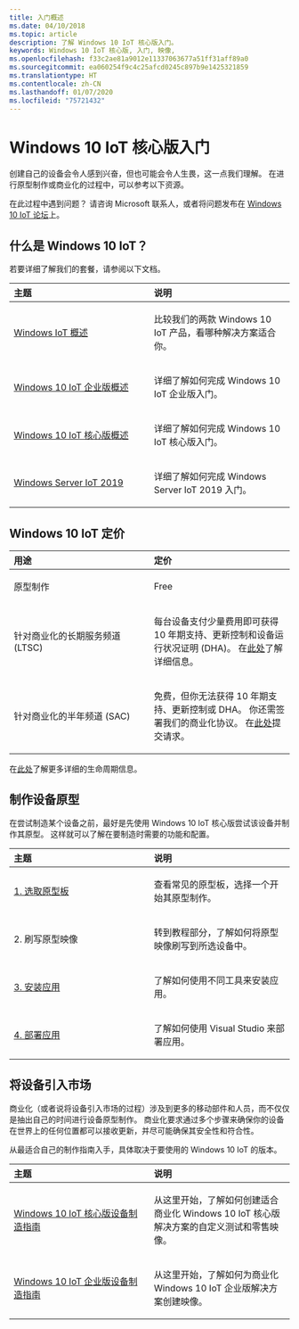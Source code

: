 ```yaml
---
title: 入门概述
ms.date: 04/10/2018
ms.topic: article
description: 了解 Windows 10 IoT 核心版入门。
keywords: Windows 10 IoT 核心版, 入门, 映像,
ms.openlocfilehash: f33c2ae81a9012e11337063677a51ff31aff89a0
ms.sourcegitcommit: ea060254f9c4c25afcd0245c897b9e1425321859
ms.translationtype: HT
ms.contentlocale: zh-CN
ms.lasthandoff: 01/07/2020
ms.locfileid: "75721432"
---
```

# <a name="get-started-with-windows-10-iot-core"></a>Windows 10 IoT 核心版入门

创建自己的设备会令人感到兴奋，但也可能会令人生畏，这一点我们理解。 在进行原型制作或商业化的过程中，可以参考以下资源。 

在此过程中遇到问题？ 请咨询 Microsoft 联系人，或者将问题发布在 [Windows 10 IoT 论坛](https://social.msdn.microsoft.com/forums/en-US/home?forum=WindowsIoT)上。

## <a name="what-is-windows-10-iot"></a>什么是 Windows 10 IoT？

若要详细了解我们的套餐，请参阅以下文档。 

<table>
<colgroup>
<col width="50%" />
<col width="50%" />
</colgroup>
<thead>
<tr class="header">
<th align="left">主题</th>
<th align="left">说明</th>
</tr>
</thead>
<tbody>

<tr class="odd">
<td align="left"><p><a href="windows-iot.md" data-raw-source="[Windows IoT Overview](windows-iot.md)">Windows IoT 概述</a></p></td>
<td align="left"><p>比较我们的两款 Windows 10 IoT 产品，看哪种解决方案适合你。</p></td>
</tr>

<tr class="odd">
<td align="left"><p><a href="windows-iot-enterprise.md" data-raw-source="[Windows 10 IoT Enterprise Overview](windows-iot-enterprise.md)">Windows 10 IoT 企业版概述</a></p></td>
<td align="left"><p>详细了解如何完成 Windows 10 IoT 企业版入门。</p></td>
</tr>

<tr class="odd">
<td align="left"><p><a href="windows-iot-core.md" data-raw-source="[Windows 10 IoT Core Overview](windows-iot-core.md)">Windows 10 IoT 核心版概述</a></p></td>
<td align="left"><p>详细了解如何完成 Windows 10 IoT 核心版入门。</p></td>
</tr>

<tr class="odd">
  <td align="left"><p><a href="windows-server.md" data-raw-source="[Windows Server IoT 2019](https://docs.microsoft.com/windows/iot-core/windows-server)">Windows Server IoT 2019</a></p></td>
<td align="left"><p>详细了解如何完成 Windows Server IoT 2019 入门。</p></td>
</tr>

</tbody>
</table>

## <a name="windows-10-iot-pricing"></a>Windows 10 IoT 定价

<table>
<colgroup>
<col width="50%" />
<col width="50%" />
</colgroup>
<thead>
<tr class="header">
<th align="left">用途</th>
<th align="left">定价</th>
</tr>
</thead>
<tbody>

<tr class="odd">
<td align="left"><p>原型制作</p></td>
<td align="left"><p>Free</p></td>
</tr>

<tr class="odd">
<td align="left"><p>针对商业化的长期服务频道 (LTSC)</p></td>
<td align="left"><p>每台设备支付少量费用即可获得 10 年期支持、更新控制和设备运行状况证明 (DHA)。 在<a href="https://docs.microsoft.com/windows-hardware/manufacture/iot/iotcoreservicesoverview" data-raw-source="[here](https://docs.microsoft.com/windows-hardware/manufacture/iot/iotcoreservicesoverview)">此处</a>了解详细信息。</p></td>
</tr>

<tr class="odd">
<td align="left"><p>针对商业化的半年频道 (SAC)</p></td>
<td align="left"><p>免费，但你无法获得 10 年期支持、更新控制或 DHA。 你还需签署我们的商业化协议。 在<a href="https://www.aka.ms/SAC-agreement">此处</a>提交请求。</p></td>
</tr>

</tbody>
</table>

在[此处](https://support.microsoft.com/en-us/lifecycle/search?alpha=IoT%20Core)了解更多详细的生命周期信息<i></i>。

## <a name="prototype-a-device"></a>制作设备原型

在尝试制造某个设备之前，最好是先使用 Windows 10 IoT 核心版尝试该设备并制作其原型。 这样就可以了解在要制造时需要的功能和配置。

<table>
<colgroup>
<col width="50%" />
<col width="50%" />
</colgroup>
<thead>
<tr class="header">
<th align="left">主题</th>
<th align="left">说明</th>
</tr>
</thead>
<tbody>

<tr class="odd">
<td align="left"><p><a href="https://docs.microsoft.com/windows/iot-core/tutorials/quickstarter/PrototypeBoards"
>1. 选取原型板</a></p></td>
<td align="left"><p>查看常见的原型板，选择一个开始其原型制作。</p></td>
</tr>

<tr class="odd">
<td align="left"><p>2. 刷写原型映像</p></td>
<td align="left"><p>转到教程部分，了解如何将原型映像刷写到所选设备中。 </p></td>
</tr>

<tr class="odd">
<td align="left"><p><a href="https://docs.microsoft.com/windows/iot-core/develop-your-app/appinstaller">3. 安装应用</a></p></td>
<td align="left"><p>了解如何使用不同工具来安装应用。</p></td>
</tr>

<tr class="odd">
<td align="left"><p><a href="https://docs.microsoft.com/windows/iot-core/develop-your-app/appdeployment">4. 部署应用</a></p></td>
<td align="left"><p>了解如何使用 Visual Studio 来部署应用。</p></td>
</tr>

</tbody>
</table>

## <a name="bring-a-device-to-market"></a>将设备引入市场

商业化（或者说将设备引入市场的过程）涉及到更多的移动部件和人员，而不仅仅是抽出自己的时间进行设备原型制作。 商业化要求通过多个步骤来确保你的设备在世界上的任何位置都可以接收更新，并尽可能确保其安全性和符合性。 

从最适合自己的制作指南入手，具体取决于要使用的 Windows 10 IoT 的版本。

<table>
<colgroup>
<col width="50%" />
<col width="50%" />
</colgroup>
<thead>
<tr class="header">
<th align="left">主题</th>
<th align="left">说明</th>
</tr>
</thead>
<tbody>

<tr class="odd">
<td align="left"><p><a href="https://docs.microsoft.com/windows-hardware/manufacture/iot/iot-core-manufacturing-guide"
>Windows 10 IoT 核心版设备制造指南</a></p></td>
<td align="left"><p>从这里开始，了解如何创建适合商业化 Windows 10 IoT 核心版解决方案的自定义测试和零售映像。</p></td>
</tr>

<tr class="odd">
<td align="left"><p><a href="https://docs.microsoft.com/windows-hardware/manufacture/desktop/iot-ent-overview">Windows 10 IoT 企业版设备制造指南</a></p></td>
<td align="left"><p>从这里开始，了解如何为商业化 Windows 10 IoT 企业版解决方案创建映像。</p></td>
</tr>

</tbody>
</table>
